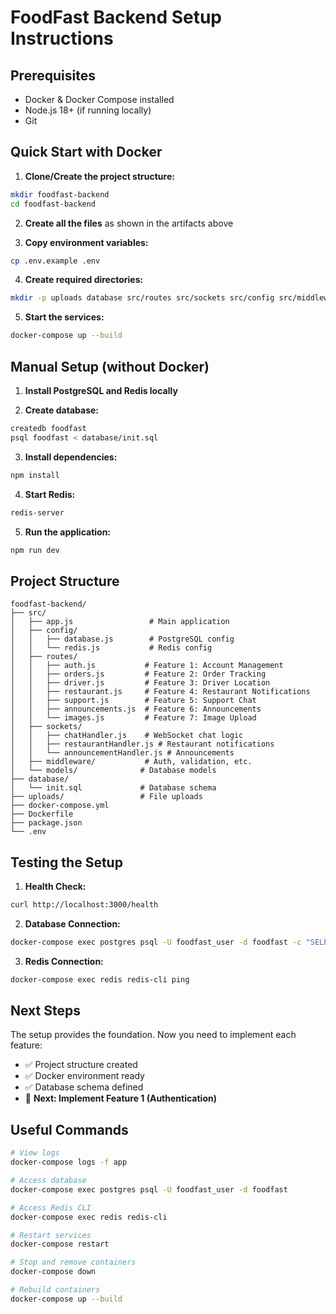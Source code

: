 # FoodFast Backend Setup Instructions

## Prerequisites

- Docker & Docker Compose installed
- Node.js 18+ (if running locally)
- Git

## Quick Start with Docker

1. **Clone/Create the project structure:**

```bash
mkdir foodfast-backend
cd foodfast-backend
```

2. **Create all the files** as shown in the artifacts above

3. **Copy environment variables:**

```bash
cp .env.example .env
```

4. **Create required directories:**

```bash
mkdir -p uploads database src/routes src/sockets src/config src/middleware src/models
```

5. **Start the services:**

```bash
docker-compose up --build
```

## Manual Setup (without Docker)

1. **Install PostgreSQL and Redis locally**

2. **Create database:**

```bash
createdb foodfast
psql foodfast < database/init.sql
```

3. **Install dependencies:**

```bash
npm install
```

4. **Start Redis:**

```bash
redis-server
```

5. **Run the application:**

```bash
npm run dev
```

## Project Structure

```
foodfast-backend/
├── src/
│   ├── app.js                 # Main application
│   ├── config/
│   │   ├── database.js        # PostgreSQL config
│   │   └── redis.js           # Redis config
│   ├── routes/
│   │   ├── auth.js           # Feature 1: Account Management
│   │   ├── orders.js         # Feature 2: Order Tracking
│   │   ├── driver.js         # Feature 3: Driver Location
│   │   ├── restaurant.js     # Feature 4: Restaurant Notifications
│   │   ├── support.js        # Feature 5: Support Chat
│   │   ├── announcements.js  # Feature 6: Announcements
│   │   └── images.js         # Feature 7: Image Upload
│   ├── sockets/
│   │   ├── chatHandler.js    # WebSocket chat logic
│   │   ├── restaurantHandler.js # Restaurant notifications
│   │   └── announcementHandler.js # Announcements
│   ├── middleware/           # Auth, validation, etc.
│   └── models/              # Database models
├── database/
│   └── init.sql             # Database schema
├── uploads/                 # File uploads
├── docker-compose.yml
├── Dockerfile
├── package.json
└── .env
```

## Testing the Setup

1. **Health Check:**

```bash
curl http://localhost:3000/health
```

2. **Database Connection:**

```bash
docker-compose exec postgres psql -U foodfast_user -d foodfast -c "SELECT COUNT(*) FROM users;"
```

3. **Redis Connection:**

```bash
docker-compose exec redis redis-cli ping
```

## Next Steps

The setup provides the foundation. Now you need to implement each feature:

- ✅ Project structure created
- ✅ Docker environment ready
- ✅ Database schema defined
- 🔄 **Next: Implement Feature 1 (Authentication)**

## Useful Commands

```bash
# View logs
docker-compose logs -f app

# Access database
docker-compose exec postgres psql -U foodfast_user -d foodfast

# Access Redis CLI
docker-compose exec redis redis-cli

# Restart services
docker-compose restart

# Stop and remove containers
docker-compose down

# Rebuild containers
docker-compose up --build
```
